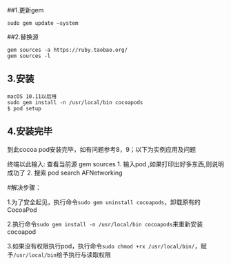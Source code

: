 

##1.更新gem

```
sudo gem update —system
```
##2.替换源

```gem sources --remove https://rubygems.org/   执行失败的话,可以跳过该句不管
gem sources -a https://ruby.taobao.org/
gem sources -l
```
## 3.安装

```$ sudo gem install cocoa pods
macOS 10.11以后用
sudo gem install -n /usr/local/bin cocoapods
$ pod setup
```
## 4.安装完毕
到此cocoa pod安装完毕，如有问题参考8，9；以下为实例应用及问题

<!--文／ColdYi（简书作者）
原文链接：http://www.jianshu.com/p/ab6575600cf8
著作权归作者所有，转载请联系作者获得授权，并标注“简书作者”。-->
 终端以此输入:
			查看当前源   gem sources
			1. 输入pod ,如果打印出好多东西,则说明成功了
			2. 搜索 pod search AFNetworking
	

#解决步骤：

1.为了安全起见，执行命令`sudo gem uninstall cocoapods`，卸载原有的CocoaPod

2.执行命令`sudo gem install -n /usr/local/bin cocoapods`来重新安装cocoapod

3.如果没有权限执行pod，执行命令`sudo chmod +rx /usr/local/bin/`，赋予`/usr/local/bin`给予执行与读取权限

<!--文／浮在空中的笨鱼（简书作者）
原文链接：http://www.jianshu.com/p/6ff1903c3f11
著作权归作者所有，转载请联系作者获得授权，并标注“简书作者”。-->

